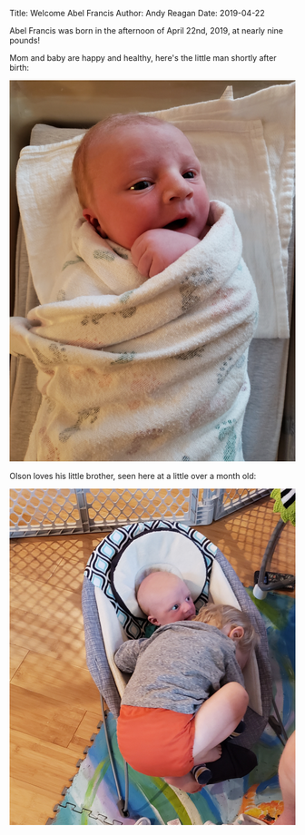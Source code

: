 Title: Welcome Abel Francis
Author: Andy Reagan
Date: 2019-04-22

Abel Francis was born in the afternoon of April 22nd, 2019, at nearly nine pounds!

Mom and baby are happy and healthy, here's the little man shortly after birth:

<img src="/images/2019-04-22-welcome-abel/20190422_170854.jpg" class="img-responsive">

Olson loves his little brother, seen here at a little over a month old:

<img src="/images/2019-04-22-welcome-abel/20190527_191950.jpg" class="img-responsive">
